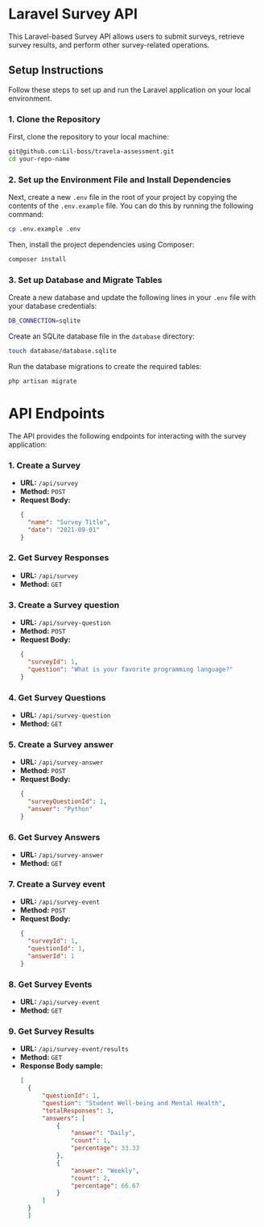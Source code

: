 # Laravel Survey API

This Laravel-based Survey API allows users to submit surveys, retrieve survey results, and perform other survey-related operations.

## Setup Instructions

Follow these steps to set up and run the Laravel application on your local environment.

### 1. Clone the Repository

First, clone the repository to your local machine:

```bash
git@github.com:Lil-boss/travela-assessment.git
cd your-repo-name
```
### 2. Set up the Environment File and Install Dependencies

Next, create a new `.env` file in the root of your project by copying the contents of the `.env.example` file. You can do this by running the following command:

```bash
cp .env.example .env
```

Then, install the project dependencies using Composer:

```bash
composer install
```

### 3. Set up Database and Migrate Tables

Create a new database and update the following lines in your `.env` file with your database credentials:

```bash
DB_CONNECTION=sqlite
```
Create an SQLite database file in the `database` directory:

```bash
touch database/database.sqlite
```

Run the database migrations to create the required tables:

```bash
php artisan migrate
```


# API Endpoints

The API provides the following endpoints for interacting with the survey application:

### 1. Create a Survey

- **URL:** `/api/survey`
- **Method:** `POST`
- **Request Body:**
  ```json
  {
    "name": "Survey Title",
    "date": "2021-09-01"
  }
  ```
### 2. Get Survey Responses

- **URL:** `/api/survey`
- **Method:** `GET`


### 3. Create a Survey question

- **URL:** `/api/survey-question`
- **Method:** `POST`
- **Request Body:**
  ```json
  {
    "surveyId": 1,
    "question": "What is your favorite programming language?"
  }
  ```
  
### 4. Get Survey Questions

- **URL:** `/api/survey-question`
- **Method:** `GET`


### 5. Create a Survey answer

- **URL:** `/api/survey-answer`
- **Method:** `POST`
- **Request Body:**
  ```json
  {
    "surveyQuestionId": 1,
    "answer": "Python"
  }
  ```

### 6. Get Survey Answers

- **URL:** `/api/survey-answer`
- **Method:** `GET`


### 7. Create a Survey event

- **URL:** `/api/survey-event`
- **Method:** `POST`
- **Request Body:**
  ```json
  {
    "surveyId": 1,
    "questionId": 1,
    "answerId": 1
  }
  ```

### 8. Get Survey Events

- **URL:** `/api/survey-event`
- **Method:** `GET`

### 9. Get Survey Results

- **URL:** `/api/survey-event/results`
- **Method:** `GET`
- **Response Body sample:**
  ```json
  [
    {
        "questionId": 1,
        "question": "Student Well-being and Mental Health",
        "totalResponses": 3,
        "answers": [
            {
                "answer": "Daily",
                "count": 1,
                "percentage": 33.33
            },
            {
                "answer": "Weekly",
                "count": 2,
                "percentage": 66.67
            }
        ]
    }
    ]
  ```






